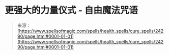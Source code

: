 <!--yml

category: 未分类

date: 2024-06-12 19:10:06

-->

# 更强大的力量仪式 - 自由魔法咒语

> 来源：[https://www.spellsofmagic.com/spells/health_spells/cure_spells/24290/page.html#0001-01-01](https://www.spellsofmagic.com/spells/health_spells/cure_spells/24290/page.html#0001-01-01)
